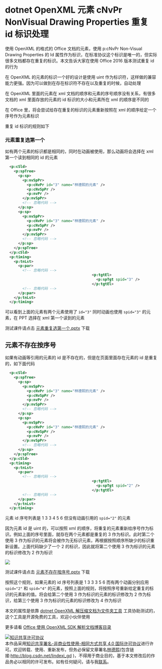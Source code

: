 # dotnet OpenXML 元素 cNvPr NonVisual Drawing Properties 重复 id 标识处理

使用 OpenXML 的格式的 Office 文档的元素，使用 p:cNvPr Non-Visual Drawing Properties 的 Id 属性作为标识，在标准协议这个标识是唯一的，但实际很多文档都存在重复的标识。本文告诉大家在使用 Office 2016 版本测试重复 id 的行为

<!--more-->
<!-- CreateTime:2020/9/27 19:22:08 -->



在 OpenXML 的元素的标识一个好的设计是使用 uint 作为标识符，这样做的兼容能力更强。因为可以做到在存在标识符不存在以及重复的时候，自动处理

在 OpenXML 里面的元素在 xml 文档的顺序和元素的序号顺序没有关系，有很多文档的 xml 里面存放的元素的 id 标识的大小和元素所在 xml 的顺序是不同的

在 Office 里，将会尝试给存在重复的标识的元素重新按照在 xml 的顺序给定一个序号作为元素标识

重复 id 标识的规则如下

### 元素重复选第一个

如有两个元素的标识都是相同的，同时在动画被使用，那么动画将会选择在 xml 第一个读到相同的 id 的元素

```xml
  <p:cSld>
    <p:spTree>
      <p:sp>
        <p:nvSpPr>
          <p:cNvPr id="3" name="林德熙的元素" />
          <p:cNvSpPr />
          <p:nvPr />
        </p:nvSpPr>
        <!-- 忽略代码 -->
      </p:sp>
      <p:sp>
        <p:nvSpPr>
          <p:cNvPr id="3" name="林德熙的元素" />
          <p:cNvSpPr />
          <p:nvPr />
        </p:nvSpPr>
        <!-- 忽略代码 -->
      </p:sp>
    </p:spTree>
  </p:cSld>
  <p:timing>
    <p:tnLst>
      <p:par>
        <!-- 忽略代码 -->
                                        <p:tgtEl>
                                          <p:spTgt spid="3" />
                                        </p:tgtEl>
        <!-- 忽略代码 -->
      </p:par>
    </p:tnLst>
  </p:timing>
```

可以看到上面的元素有两个元素使用了 `id="3"` 同时动画也使用 `spid="3"` 的元素，在 PPT 选择在 xml 第一个读到的元素


测试课件请点击 [元素重复选第一个.pptx](https://github.com/lindexi/lindexi_gd/blob/f366cb079ba594a13bec662af39024c1f8a90ca9/%E5%85%83%E7%B4%A0id%E9%87%8D%E5%A4%8D/%E5%85%83%E7%B4%A0%E9%87%8D%E5%A4%8D%E9%80%89%E7%AC%AC%E4%B8%80%E4%B8%AA.pptx) 下载

## 元素不存在按序号

如果有动画等引用的元素的 id 是不存在的，但是在页面里面存在元素的 id 是重复的，如下面代码

```xml
  <p:cSld>
    <p:spTree>
      <p:sp>
        <p:nvSpPr>
          <p:cNvPr id="3" name="林德熙的元素" />
          <p:cNvSpPr />
          <p:nvPr />
        </p:nvSpPr>
        <!-- 忽略代码 -->
      </p:sp>
      <p:sp>
        <p:nvSpPr>
          <p:cNvPr id="3" name="林德熙的元素" />
          <p:cNvSpPr />
          <p:nvPr />
        </p:nvSpPr>
        <!-- 忽略代码 -->
      </p:sp>
    </p:spTree>
  </p:cSld>
  <p:timing>
    <p:tnLst>
      <p:par>
        <!-- 忽略代码 -->
                                        <p:tgtEl>
                                          <p:spTgt spid="2" />
                                        </p:tgtEl>
        <!-- 忽略代码 -->
      </p:par>
    </p:tnLst>
  </p:timing>
```

元素 id 序号列表是 1 3 3 4 5 6 但没有动画引用的 `spid="2"` 的元素

因为元素 id 是 uint 的，可以按照 xml 的顺序，将重复的元素重新给序号作为标识。例如上面的序号里面，就存在两个元素都是重复的 3 作为标识。此时第二个使用 3 作为标识的元素将会被作为无标识元素，再根据按照顺序所缺少的标识重新设置。上面代码缺少了一个 2 的标识，因此就将第二个使用 3 作为标识的元素的标识修改为 2 作为标识

<!-- ![](image/dotnet OpenXML 元素 cNvPr NonVisual Drawing Properties 重复 id 标识处理/dotnet OpenXML 元素 cNvPr NonVisual Drawing Properties 重复 id 标识处理0.png) -->

![](http://cdn.lindexi.site/lindexi%2F2020927201949306.jpg)

测试课件请点击 [元素不存在按序号.pptx](https://github.com/lindexi/lindexi_gd/blob/f366cb079ba594a13bec662af39024c1f8a90ca9/%E5%85%83%E7%B4%A0id%E9%87%8D%E5%A4%8D/%E5%85%83%E7%B4%A0%E4%B8%8D%E5%AD%98%E5%9C%A8%E6%8C%89%E5%BA%8F%E5%8F%B7.pptx) 下载

按照这个规则，如果元素的 id 序号列表是 1 3 3 3 5 6 而有两个动画分别应用 `spid="2"` 和 `spid="4"` 的元素，按照上面的规则，将按照序号重新给定重复的标识的元素新的值。将会给第二个使用 3 作为标识的元素的标识修改为 2 作为标识，给第三个使用 3 作为标识的元素的标识修改为 4 作为标识

本文的属性是依靠 [dotnet OpenXML 解压缩文档为文件夹工具](https://blog.lindexi.com/post/dotnet-OpenXML-%E8%A7%A3%E5%8E%8B%E7%BC%A9%E6%96%87%E6%A1%A3%E4%B8%BA%E6%96%87%E4%BB%B6%E5%A4%B9%E5%B7%A5%E5%85%B7.html ) 工具协助测试的，这个工具是开源免费的工具，欢迎小伙伴使用


更多请看 [Office 使用 OpenXML SDK 解析文档博客目录](https://blog.lindexi.com/post/Office-%E4%BD%BF%E7%94%A8-OpenXML-SDK-%E8%A7%A3%E6%9E%90%E6%96%87%E6%A1%A3%E5%8D%9A%E5%AE%A2%E7%9B%AE%E5%BD%95.html )

<a rel="license" href="http://creativecommons.org/licenses/by-nc-sa/4.0/"><img alt="知识共享许可协议" style="border-width:0" src="https://licensebuttons.net/l/by-nc-sa/4.0/88x31.png" /></a><br />本作品采用<a rel="license" href="http://creativecommons.org/licenses/by-nc-sa/4.0/">知识共享署名-非商业性使用-相同方式共享 4.0 国际许可协议</a>进行许可。欢迎转载、使用、重新发布，但务必保留文章署名[林德熙](http://blog.csdn.net/lindexi_gd)(包含链接:http://blog.csdn.net/lindexi_gd )，不得用于商业目的，基于本文修改后的作品务必以相同的许可发布。如有任何疑问，请与我[联系](mailto:lindexi_gd@163.com)。  
